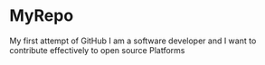 MyRepo
======

My first attempt of GitHub
I am a software developer and I want to contribute effectively to open source Platforms
